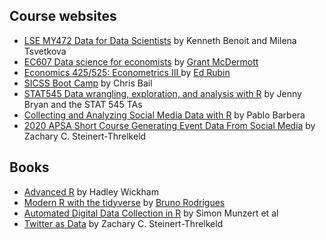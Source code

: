 
## Course websites 
- [LSE MY472 Data for Data Scientists](https://lse-my472.github.io/#1-introduction-to-data) by Kenneth Benoit and Milena Tsvetkova
- [EC607 Data science for economists](https://github.com/uo-ec607/lectures#data-science-for-economists) by [Grant McDermott](https://grantmcdermott.com/) 
- [Economics 425/525: Econometrics III ](https://github.com/edrubin/EC525S19) by [Ed Rubin](https://edrub.in/)
- [SICSS Boot Camp](https://compsocialscience.github.io/summer-institute/boot_camp) by Chris Bail
- [STAT545 Data wrangling, exploration, and analysis with R](https://stat545.com/) by Jenny Bryan and the STAT 545 TAs
- [Collecting and Analyzing Social Media Data with R](http://pablobarbera.com/social-media-workshop/) by Pablo Barbera 
- [2020 APSA Short Course Generating Event Data From Social Media](https://github.com/ZacharyST/APSA2020_EventDataFromSocialMedia) by Zachary C. Steinert-Threlkeld

## Books 
- [Advanced R](http://adv-r.had.co.nz/) by Hadley Wickham
- [Modern R with the tidyverse](https://b-rodrigues.github.io/modern_R/) by [Bruno Rodrigues](https://www.brodrigues.co/)
- [Automated Digital Data Collection in R](http://oskicat.berkeley.edu/search~S1?/XAutomated+Data+Collection+with+R%3A+A+Practical+Guide+to+Web+Scraping+and+Text+Mining&searchscope=1&SORT=D/XAutomated+Data+Collection+with+R%3A+A+Practical+Guide+to+Web+Scraping+and+Text+Mining&searchscope=1&SORT=D&SUBKEY=Automated+Data+Collection+with+R%3A+A+Practical+Guide+to+Web+Scraping+and+Text+Mining/1%2C2%2C2%2CB/frameset&FF=XAutomated+Data+Collection+with+R%3A+A+Practical+Guide+to+Web+Scraping+and+Text+Mining&searchscope=1&SORT=D&1%2C1%2C) by Simon Munzert et al
- [Twitter as Data](https://www.cambridge.org/core/elements/twitter-as-data/27B3DE20C22E12E162BFB173C5EB2592) by Zachary C. Steinert-Threlkeld
